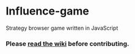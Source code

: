 # Influence-game
Strategy browser game written in JavaScript

### Please [read the wiki](https://github.com/daviddecorso/Influence-game/wiki) before contributing.
